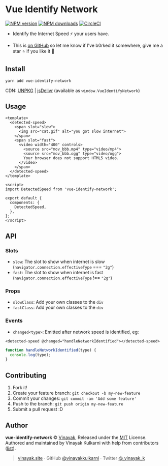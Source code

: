 # Vue Identify Network

[![NPM version](https://img.shields.io/npm/v/vue-identify-network.svg?style=flat)](https://npmjs.com/package/vue-identify-network) [![NPM downloads](https://img.shields.io/npm/dm/vue-identify-network.svg?style=flat)](https://npmjs.com/package/vue-identify-network) [![CircleCI](https://travis-ci.org/vinayakkulkarni/vue-identify-network.svg?branch=master)](https://travis-ci.org/vinayakkulkarni/vue-identify-network)

* Identify the Internet Speed ⚡️ your users have.

* This is [on GitHub](https://github.com/vinayakkulkarni/vue-detect-network) so let me know if I've b0rked it somewhere, give me a star :star: if you like it :beers:

## Install

```bash
yarn add vue-identify-network
```

CDN: [UNPKG](https://unpkg.com/vue-identify-network/dist/) | [jsDelivr](https://cdn.jsdelivr.net/npm/vue-identify-network/dist/) (available as `window.VueIdentifyNetwork`)

## Usage

```vue
<template>
  <detected-speed>
    <span slot="slow">
      <img src="cat.gif" alt="you got slow internet">
    </span>
    <span slot="fast">
      <video width="400" controls>
        <source src="mov_bbb.mp4" type="video/mp4">
        <source src="mov_bbb.ogg" type="video/ogg">
        Your browser does not support HTML5 video.
      </video>
    </span>
  </detected-speed>
</template>

<script>
import DetectedSpeed from 'vue-identify-network';

export default {
  components: {
    DetectedSpeed,
  },
};
</script>
```

## API

### Slots

* `slow`: The slot to show when internet is slow (`navigator.connection.effectiveType` === `"2g"`)
* `fast`: The slot to show when internet is fast (`navigator.connection.effectiveType` !== `"2g"`)

### Props

* `slowClass`: Add your own classes to the `div`
* `fastClass`: Add your own classes to the `div`

### Events

* `changed<type>`: Emitted after network speed is identified, eg:

```vue
<detected-speed @changed="handleNetworkIdentified"></detected-speed>
```

```js
function handleNetworkIdentified(type) {
  console.log(type);
}
```

## Contributing

1.  Fork it!
2.  Create your feature branch: `git checkout -b my-new-feature`
3.  Commit your changes: `git commit -am 'Add some feature'`
4.  Push to the branch: `git push origin my-new-feature`
5.  Submit a pull request :D

## Author

**vue-identify-network** © [Vinayak](https://github.com/vinayakkulkarni), Released under the [MIT](./LICENSE) License.<br>
Authored and maintained by Vinayak Kulkarni with help from contributors ([list](https://github.com/vinayakkulkarni/vue-identify-network/contributors)).

> [vinayak.site](https://vinayak.site) · GitHub [@vinayakkulkarni](https://github.com/vinayakkulkarni) · Twitter [@\_vinayak_k](https://twitter.com/_vinayak_k)
